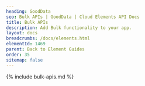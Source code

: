 ```yaml
---
heading: GoodData
seo: Bulk APIs | GoodData | Cloud Elements API Docs
title: Bulk APIs
description: Add Bulk functionality to your app.
layout: docs
breadcrumbs: /docs/elements.html
elementId: 1469
parent: Back to Element Guides
order: 35
sitemap: false
---
```


{% include bulk-apis.md %}
